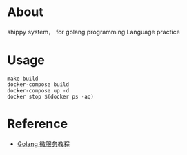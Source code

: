 # About
shippy system， for golang programming Language practice

# Usage
```
make build
docker-compose build
docker-compose up -d
docker stop $(docker ps -aq) 
```

# Reference
- [Golang 微服务教程](https://segmentfault.com/a/1190000015135650)

